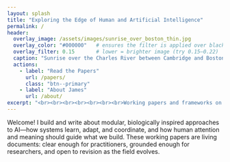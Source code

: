 ```yaml
---
layout: splash
title: "Exploring the Edge of Human and Artificial Intelligence"
permalink: /
header:
  overlay_image: /assets/images/sunrise_over_boston_thin.jpg
  overlay_color: "#000000"   # ensures the filter is applied over black, not theme default
  overlay_filter: 0.15       # lower = brighter image (try 0.15–0.22)
  caption: "Sunrise over the Charles River between Cambridge and Boston"
  actions:
    - label: "Read the Papers"
      url: /papers/
      class: "btn--primary"
    - label: "About James"
      url: /about/
excerpt: "<br><br><br><br><br><br><br>Working papers and frameworks on architecture, attention, and the pursuit of wisdom in machine intelligence."
---
```


<style>
/* JM override – inline test */
.page__hero--overlay {
  min-height: 38vh !important;
  background-position: center 35% !important;
  padding-top: 1.5rem !important;
  padding-bottom: 1.5rem !important;
}
.page__hero .page__lead { margin-top: 2.5rem !important; }
.page__hero--overlay .wrapper { padding-top: 1rem !important; }

/* optional: lower everything a bit more */
@media (min-width: 769px) {
  .page__hero--overlay .wrapper { padding-top: 2rem !important; }
}
</style>

Welcome! I build and write about modular, biologically inspired approaches to AI—how systems learn, adapt, and coordinate, and how human attention and meaning should guide what we build. These working papers are living documents: clear enough for practitioners, grounded enough for researchers, and open to revision as the field evolves.
